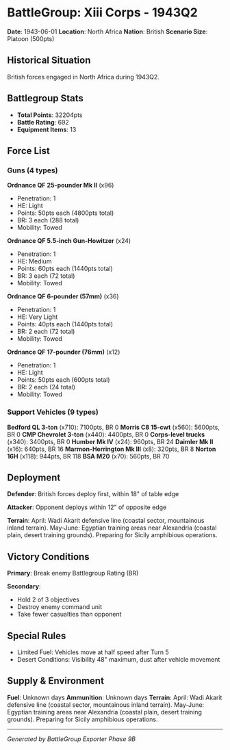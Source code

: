 # BattleGroup: Xiii Corps - 1943Q2

**Date**: 1943-06-01
**Location**: North Africa
**Nation**: British
**Scenario Size**: Platoon (500pts)

## Historical Situation

British forces engaged in North Africa during 1943Q2.

## Battlegroup Stats

- **Total Points**: 32204pts
- **Battle Rating**: 692
- **Equipment Items**: 13

## Force List

### Guns (4 types)

**Ordnance QF 25-pounder Mk II** (x96)
- Penetration: 1
- HE: Light
- Points: 50pts each (4800pts total)
- BR: 3 each (288 total)
- Mobility: Towed

**Ordnance QF 5.5-inch Gun-Howitzer** (x24)
- Penetration: 1
- HE: Medium
- Points: 60pts each (1440pts total)
- BR: 3 each (72 total)
- Mobility: Towed

**Ordnance QF 6-pounder (57mm)** (x36)
- Penetration: 1
- HE: Very Light
- Points: 40pts each (1440pts total)
- BR: 2 each (72 total)
- Mobility: Towed

**Ordnance QF 17-pounder (76mm)** (x12)
- Penetration: 1
- HE: Light
- Points: 50pts each (600pts total)
- BR: 2 each (24 total)
- Mobility: Towed

### Support Vehicles (9 types)

**Bedford QL 3-ton** (x710): 7100pts, BR 0
**Morris C8 15-cwt** (x560): 5600pts, BR 0
**CMP Chevrolet 3-ton** (x440): 4400pts, BR 0
**Corps-level trucks** (x340): 3400pts, BR 0
**Humber Mk IV** (x24): 960pts, BR 24
**Daimler Mk II** (x16): 640pts, BR 16
**Marmon-Herrington Mk III** (x8): 320pts, BR 8
**Norton 16H** (x118): 944pts, BR 118
**BSA M20** (x70): 560pts, BR 70

## Deployment

**Defender**: British forces deploy first, within 18" of table edge

**Attacker**: Opponent deploys within 12" of opposite edge

**Terrain**: April: Wadi Akarit defensive line (coastal sector, mountainous inland terrain). May-June: Egyptian training areas near Alexandria (coastal plain, desert training grounds). Preparing for Sicily amphibious operations.

## Victory Conditions

**Primary**: Break enemy Battlegroup Rating (BR)

**Secondary**:
- Hold 2 of 3 objectives
- Destroy enemy command unit
- Take fewer casualties than opponent

## Special Rules

- Limited Fuel: Vehicles move at half speed after Turn 5
- Desert Conditions: Visibility 48" maximum, dust after vehicle movement

## Supply & Environment

**Fuel**: Unknown days
**Ammunition**: Unknown days
**Terrain**: April: Wadi Akarit defensive line (coastal sector, mountainous inland terrain). May-June: Egyptian training areas near Alexandria (coastal plain, desert training grounds). Preparing for Sicily amphibious operations.

---

*Generated by BattleGroup Exporter Phase 9B*
